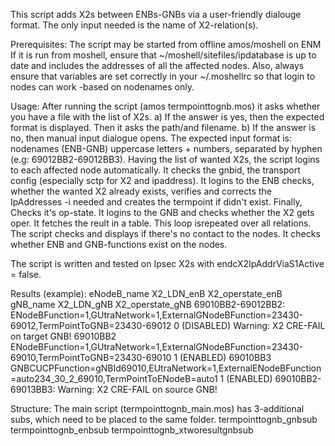 This script adds X2s between ENBs-GNBs via a user-friendly dialouge format.
The only input needed is the name of X2-relation(s).

Prerequisites:
The script may be started from offline amos/moshell on ENM
If it is run from moshell, ensure that ~/moshell/sitefiles/ipdatabase is up to date and includes the addresses of all the affected nodes.
Also, always ensure that variables are set correctly in your ~/.moshellrc so that login to nodes can work -based on nodenames only.

Usage:
After running the script (amos termpointtognb.mos) it asks whether you have a file with the list of X2s.
a) If the answer is yes, then the expected format is displayed.
Then it asks the path/and filename.
b) If the answer is no, then manual input dialogue opens.
The expected input format is: nodenames (ENB-GNB) uppercase letters + numbers, separated by hyphen (e.g: 69012BB2-69012BB3).
Having the list of wanted X2s, the script logins to each affected node automatically.
It checks the gnbid, the transport config (especially sctp for X2 and ipaddress).
It logins to the ENB checks, whether the wanted X2 already exists, verifies and corrects the IpAddresses -i needed and creates the termpoint if didn't exist.
Finally, Checks it's op-state.
It logins to the GNB and checks whether the X2 gets oper.
It fetches the reult in a table.
This loop isrepeated over all relations.
The script checks and displays if there's no contact to the nodes.
It checks whether ENB and GNB-functions exist on the nodes.

The script is written and tested on Ipsec X2s with endcX2IpAddrViaS1Active = false.

Results (example):
eNodeB_name X2_LDN_enB X2_operstate_enB gNB_name X2_LDN_gNB X2_operstate_gNB
69010BB2-69012BB2: ENodeBFunction=1,GUtraNetwork=1,ExternalGNodeBFunction=23430-69012,TermPointToGNB=23430-69012 0 (DISABLED) Warning: X2 CRE-FAIL on target GNB!
69010BB2 ENodeBFunction=1,GUtraNetwork=1,ExternalGNodeBFunction=23430-69010,TermPointToGNB=23430-69010 1 (ENABLED) 69010BB3 GNBCUCPFunction=gNBId69010,EUtraNetwork=1,ExternalENodeBFunction=auto234_30_2_69010,TermPointToENodeB=auto1 1 (ENABLED)
69010BB2-69013BB3: Warning: X2 CRE-FAIL on source GNB!

Structure:
The main script (termpointtognb_main.mos) has 3-additional subs, which need to be placed to the same folder.
termpointtognb_gnbsub
termpointtognb_enbsub
termpointtognb_xtworesultgnbsub
